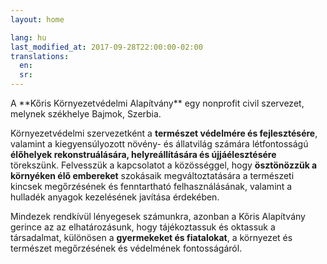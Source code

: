 ```yaml
---
layout: home

lang: hu
last_modified_at: 2017-09-28T22:00:00-02:00
translations:
  en:
  sr:
---
```


<div id="bemutatkozas" class="color--light-green content-block more-link" markdown="1">
A **Kőris Környezetvédelmi Alapítvány** egy nonprofit civil szervezet, melynek
székhelye Bajmok, Szerbia.

Környezetvédelmi szervezetként a **természet védelmére és fejlesztésére**,
valamint a kiegyensúlyozott növény- és állatvilág számára létfontosságú
**élőhelyek rekonstruálására, helyreállítására és újjáélesztésére** törekszünk.
Felvesszük a kapcsolatot a közösséggel, hogy **ösztönözzük a környéken élő
embereket** szokásaik megváltoztatására a természeti kincsek megőrzésének és
fenntartható felhasználásának, valamint a hulladék anyagok kezelésének javítása
érdekében.

Mindezek rendkívül lényegesek számunkra, azonban a Kőris Alapítvány gerince az
az elhatározásunk, hogy tájékoztassuk és oktassuk a társadalmat, különösen a
**gyermekeket és fiatalokat**, a környezet és természet megőrzésének és
védelmének fontosságáról.
</div>
